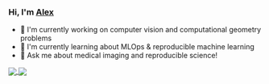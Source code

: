 ### Hi, I'm [Alex](https://alexpowers.dev) 
- 🔭 I'm currently working on computer vision and computational geometry problems
- 🌱 I'm currently learning about MLOps & reproducible machine learning
- 💬 Ask me about medical imaging and reproducible science!

<!--
**abpwrs/abpwrs** is a ✨ _special_ ✨ repository because its `README.md` (this file) appears on your GitHub profile.

Here are some ideas to get you started:

- 🔭 I’m currently working on ...
- 🌱 I’m currently learning ...
- 👯 I’m looking to collaborate on ...
- 🤔 I’m looking for help with ...
- 💬 Ask me about ...
- 📫 How to reach me: ...
- 😄 Pronouns: ...
- ⚡ Fun fact: ...
-->

<p float="center">
<a href="https://github.com/anuraghazra/github-readme-stats">
<img align="center" src="https://github-readme-stats.vercel.app/api?username=abpwrs&show_icons=true&theme=vue&count_private=true&hide=stars">
</a>

<a href="https://github.com/anuraghazra/github-readme-stats">
<img align="center" src="https://github-readme-stats.vercel.app/api/top-langs/?username=abpwrs&hide=javascript,html,Jupyter%20Notebook&layout=compact&theme=vue&count_private=true">
</a>
</p>
